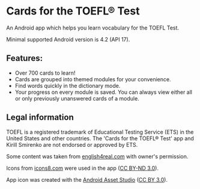 # Cards for the TOEFL® Test
An Android app which helps you learn vocabulary for the TOEFL Test.

Minimal supported Android version is 4.2 (API 17).

## Features:

* Over 700 cards to learn!
* Cards are grouped into themed modules for your convenience.
* Find words quickly in the dictionary mode.
* Your progress on every module is saved. You can always view either all or only previously unanswered cards of a module.

## Legal information

TOEFL is a registered trademark of Educational Testing Service (ETS) in the United States and other countries. The 'Cards for the TOEFL® Test' app and Kirill Smirenko are not endorsed or approved by ETS.

Some content was taken from [english4real.com](http://english4real.com) with owner's permission.

Icons from [icons8.com](https://icons8.com/) were used in the app ([CC BY-ND 3.0](https://creativecommons.org/licenses/by-nd/3.0/)).

App icon was created with the [Android Asset Studio](https://romannurik.github.io/AndroidAssetStudio/index.html) ([CC BY 3.0](http://creativecommons.org/licenses/by/3.0/)).
